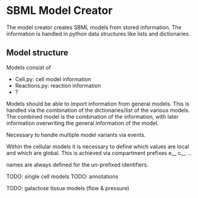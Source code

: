 # SBML Model Creator
The model creator creates SBML models from stored information.
The information is handled in python data structures like lists and dictionaries.

## Model structure
Models consist of
* Cell.py: cell model information
* Reactions.py: reaction information
* ?

Models should be able to import information from general models.
This is handled via the combination of the dictionaries/list of the various models.
The combined model is the combination of the information, with later information
overwriting the general information of the model.


Necessary to handle multiple model variants via events.

Within the cellular models it is necessary to define which values are local and which are
global. This is achieved via compartment prefixes
e__
c__
...

names are always defined for the un-prefixed identifiers.


TODO: single cell models
TODO: annotations

TODO: galactose tissue models (flow & pressure)